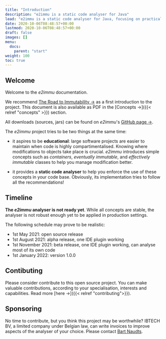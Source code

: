 ```yaml
---
title: "Introduction"
description: "e2immu is a static code analyser for Java"
lead: "e2immu is a static code analyser for Java, focusing on practical immutability."
date: 2020-10-06T08:48:57+00:00
lastmod: 2020-10-06T08:48:57+00:00
draft: false
images: []
menu:
  docs:
    parent: "start"
weight: 100
toc: true
---
```


## Welcome

Welcome to the _e2immu_ documentation.

We recommend [The Road to Immutability →](/docs/road-to-immutability.html) as a first introduction to the project. This document is also available as PDF in the [Concepts →]({{< relref "concepts" >}}) section.

All downloads (sources, jars) can be found on _e2immu_'s [GitHub page →](https://github.com/e2immu).


The _e2immu_ project tries to be two things at the same time:

* it aspires to be **educational**: large software projects are easier to maintain when code is highly compartimentalised. Knowing where modifications to objects take place is crucial. _e2immu_ introduces simple concepts such as _containers_, _eventually immutable_, and _effectively immutable_ classes to help you manage modification better.

* it provides a **static code analyser** to help you enforce the use of these concepts in your code base.
Obviously, its implementation tries to follow all the recommendations!


## Timeline

**The _e2immu_ analyser is not ready yet**. While all concepts are stable, the analyser is not robust enough yet to be applied in production settings.

The following schedule may prove to be realistic:

* 1st May 2021: open source release
* 1st August 2021: alpha release, one IDE plugin working
* 1st November 2021: beta release, one IDE plugin working, can analyse most of its own code
* 1st January 2022: version 1.0.0

## Contibuting

Please consider contribute to this open source project. You can make valuable
contributions, according to your specialisation, interests and capabilities.
Read more [here →]({{< relref "contributing">}}).

## Sponsoring

No time to contribute, but you think this project may be worthwhile?
IBTECH BV, a limited company under Belgian law, can write invoices to improve aspects of the analyser of your choice.
Please contact [Bart Naudts](mailto:bart.naudts@e2immu.org).
